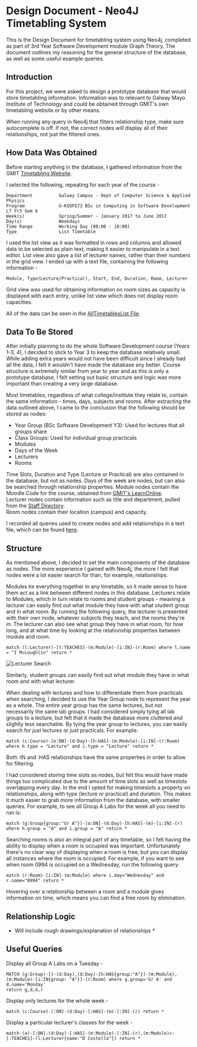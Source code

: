 # Design Document - Neo4J Timetabling System

This is the Design Document for timetabling system using Neo4j, completed as part of 3rd Year Software Development module Graph Theory. The document outlines my reasoning for the general structure of the database, as well as some useful example queries.


## Introduction

For this project, we were asked to design a prototype database that would store timetabling information.  Information was to relevant to Galway Mayo Institute of Technology and could be obtained through GMIT's own timetabling website or by other means.

When running any query in Neo4j that filters relationship type, make sure autocomplete is off. If not, the correct nodes will display all of their relationships, not just the filtered ones.


## How Data Was Obtained

Before starting anything in the database, I gathered information from the GMIT [Timetabling Website](http://timetable.gmit.ie/sws1617/(S(315aqmvve2tdkz45b3n32z55))/default.aspx).

I selected the following, repeating for each year of the course -

	Department			Galway Campus - Dept of Computer Science & Applied Physics
	Program				G-KSOFG73 BSc in Computing in Software Development L7 Yr3 Sem 6
	Week(s)				Spring/Summer - January 2017 to June 2017
	Day(s)				Weekdays
	Time Range			Working Day (08:00 - 18:00)
	Type	 			List Timetable

	
I used the list view as it was formatted in rows and columns and allowed data to be selected as plain text, making it easier to manipulate in a text editor. List view also gave a list of lecturer names, rather than their numbers in the grid view. I ended up with a text file, containing the following information - 

	Module, Type(Lecture/Practical), Start, End, Duration, Room, Lecturer
	
Grid view was used for obtaining information on room sizes as capacity is displayed with each entry, unlike list view which does not display room capacities.
	
All of the data can be seen in the [AllTimetablesList File](https://github.com/rebeccabernie/TimetablingSystem/blob/master/AllTimetablesList.txt).	  


## Data To Be Stored

After initially planning to do the whole Software Development course (Years 1-3, 4), I decided to stick to Year 3 to keep the database relatively small. While adding extra years would not have been difficult since I already had all the data, I felt it wouldn't have made the database any better. Course structure is extremely similar from year to year and as this is only a prototype database, I felt setting out basic structure and logic was more important than creating a very large database.

Most timetables, regardless of what college/institute they relate to, contain the same information - times, days, subjects and rooms. After extracting the data outlined above, I came to the conclusion that the following should be stored as nodes:

- Year Group (BSc Software Development Y3): Used for lectures that all groups share
- Class Groups: Used for individual group practicals
- Modules
- Days of the Week
- Lecturers
- Rooms

Time Slots, Duration and Type (Lecture or Practical) are also contained in the database, but not as nodes. Days of the week are nodes, but can also be searched through relationship properties.
Module nodes contain the Moodle Code for the course, obtained from [GMIT's LearnOnline](https://learnonline.gmit.ie/).  
Lecturer nodes contain information such as title and department, pulled from the [Staff Directory](https://www.gmit.ie/staff-directory).  
Room nodes contain their location (campus) and capacity.

I recorded all queries used to create nodes and add relationships in a text file, which can be found [here](https://github.com/rebeccabernie/TimetablingSystem/blob/master/queries).

## Structure

As mentioned above, I decided to set the main components of the database as nodes. The more experience I gained with Neo4j, the more I felt that nodes were a lot easier search for than, for example, relationships.  

Modules tie everything together in any timetable, so it made sense to have them act as a link between different nodes in this database.  Lecturers relate to Modules, which in turn relate to rooms and student groups - meaning a lecturer can easily find out what module they have with what student group and in what room. 
By running the following query, the lecturer is presented with their own node, whatever subjects they teach, and the rooms they're in. The lecturer can also see what group they have in what room, for how long, and at what time by looking at the relationship properties between module and room.

	match (l:Lecturer)-[t:TEACHES]-(m:Module)-[i:IN]-(r:Room) where l.name = "I McLoughlin" return *
	
![Lecturer Search](https://lh3.googleusercontent.com/vfK1pzdYyJnkcGNaAAFs9kGUUqY26N3IdxqgchpWr34QlUFXCnt9df3nB600Ts2HGq22b1hyBNt-FCdUoV6Z3MC1QgHuwZ-ZCyuPIp-SrEh2uNPamE1T6d1Fk6KAJIxDh08vC_lXvuLs-NQE1FbWY2NRUSm1JyARMJzhqkW3xu2IvZ7G0TcYG0zVIkNUehdRCpbVw6yJEYaG-Ei82jghCOt6P9Yq1ndw_WrEx-lH9MnmWSfGxoTxFJPgqEA2S0034IunwqEqlTTa1ykRyo0M2oarnjVLMRMmxI_JBhxWeXsQlBPy7WXfVRqkijQmZoqOUUdYq0BTek2ORpELzklZaF3wVGvau_SfMQBiXumxtoKZvNN5cZx825V575cbeUp6TEr_MTapGOlSjeKGgJAZ3-ahPfF-f7PjqTE0-qBAPHcDpY-xe6ER_3goRJVU7JOcvrp6raEgM2XV3DRFTOvoBzVOgUC0r6VBz3THv_T1um7yaK3MNsII061JzNN3glPe2_TZrvZOHAZYEe-mDQ2APa3LuHD5i7Y0LGzo6jVTlxKtBdQvMRXUApBQSHof3fj4g6RyHIiluBpWDSL3iwu36iQegUO-TKonT7YAiIGk_E90Gg0=w1064-h631-no "Lecturer Search")
	
Similarly, student groups can easily find out what module they have in what room and with what lecturer.

When dealing with lectures and how to differentiate them from practicals when searching, I decided to use the Year Group node to represent the year as a whole. The entire year group has the same lectures, but not necessarily the same lab groups. I had considered simply tying all lab groups to a lecture, but felt that it made the database more cluttered and slightly less searchable. By tying the year group to lectures, you can easily search for *just* lectures or *just* practicals. For example:

	match (c:Course)-[o:ON]-(d:Day)-[h:HAS]-(m:Module)-[i:IN]-(r:Room) where h.type = "Lecture" and i.type = "Lecture" return *

Both :IN and :HAS relationships have the same properties in order to allow for filtering.

I had considered storing time slots as nodes, but felt this would have made things too complicated due to the amount of time slots as well as timeslots overlapping every day. In the end I opted for making timeslots a property on relationships, along with type (lecture or practical) and duration. This makes it much easier to grab more information from the database, with smaller queries. For example, to see all Group A Labs for the week all you need to run is:

	match (g:Group{group:"Gr A"})-[o:ON]-(d:Day)-[h:HAS]-(m)-[i:IN]-(r) where h.group = "A" and i.group = "A" return *
	
Searching rooms is also an integral part of any timetable, so I felt having the ability to display when a room is occupied was important. Unfortunately there's no clear way of displaying when a room is free, but you can display all instances where the room is occupied. For example, if you want to see when room 0994 is occupied on a Wednesday, run the following query:

	match (r:Room)-[i:IN]-(m:Module) where i.day="Wednesday" and r.name="0994" return *
	
Hovering over a relationship between a room and a module gives information on time, which means you can find a free room by elimination. 
	

## Relationship Logic

* Will include rough drawings/explanation of relationships *

## Useful Queries

Display all Group A Labs on a Tuesday - 

    MATCH (g:Group)-[]-(d:Day),(d:Day)-[h:HAS{group:"A"}]-(m:Module), (m:Module)-[i:IN{group: "A"}]-(r:Room) where g.group='Gr A' and d.name='Monday'  
	return g,d,m,r
	 
Display only lectures for the whole week -

	match (c:Course)-[:ON]-(d:Day)-[:HAS]-(m)-[:IN]-(r) return *
	
Display a particular lecturer's classes for the week -

	match (a)-[:ON]-(d:Day)-[:HAS]-(m:Module)-[:IN]-(r),(m:Module)<-[:TEACHES]-(l:Lecturer{name:"D Costello"}) return *


